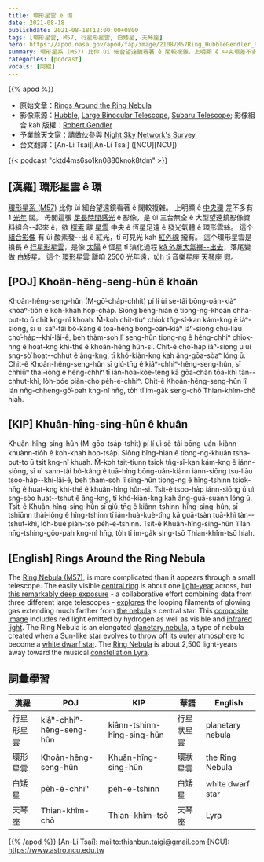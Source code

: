 ```yaml
---
title: 環形星雲 ê 環
date: 2021-08-18
publishdate: 2021-08-18T12:00:00+0800
tags: [環形星雲, M57, 行星形星雲, 白矮星, 天琴座]
hero: https://apod.nasa.gov/apod/fap/image/2108/M57Ring_HubbleGendler_960.jpg
summary: 環形星系 (M57) 比你 ùi 細台望遠鏡看著 ê 閣較複雜。上明顯 ê 中央環差不多有 1 光年闊。
categories: [podcast]
vocals: [阿錕]
---
```


{{% apod %}}

- 原始文章：[Rings Around the Ring Nebula](https://apod.nasa.gov/apod/ap210818.html)
- 影像來源：[Hubble](https://hla.stsci.edu/), [Large Binocular Telescope](http://www.lbto.org/), [Subaru Telescope](https://subarutelescope.org/en/); 影像組合 kah 版權：[Robert Gendler](http://www.robgendlerastropics.com/Biography2.html)
- 予業餘天文家：請做伙參與 [Night Sky Network's Survey](http://bit.ly/astrosurvey2021)
- 台文翻譯：[An-Li Tsai][An-Li Tsai] ([NCU][NCU])

{{< podcast "cktd4ms6so1kn0880knok8tdm" >}}

## [漢羅] 環形星雲 ê 環
[環形星系 (M57)][Ring Nebula (M57)] 比你 ùi 細台望遠鏡看著 ê 閣較複雜。
上明顯 ê [中央環][central ring t] 差不多有 1 [光年][light-year] 闊。
毋閣這張 [足長時間感光][this remarkably deep exposure] ê 影像，是 ùi 三台無仝 ê 大型望遠鏡影像資料組合--起來 ê，欲 [探索][explores] 離 [星雲][the nebula t] 中央 ê 恆星足遠 ê 發光氣體 ê 環形雲絲。
這个 [組合影像][composite image] 有 ùi 酸素發--出 ê 紅光，tī 可見光 kah [紅外線][infrared light] 攏有。
這个環形星雲是搝長 ê [行星形星雲][planetary nebula]，是像 [太陽][Sun] ê 恆星 tī 演化過程 [kā 外層大氣擲--出去][throw off its outer atmosphere]，落尾變做 [白矮星][white dwarf star]。
這个 [環形星雲][Ring Nebula] 離咱 2500 光年遠，to̍h tī 音樂星座 [天琴座][constellation Lyra] 遐。

## [POJ] Khoân-hêng-seng-hûn ê khoân
Khoân-hêng-seng-hûn (M-gō͘-cha̍p-chhit) pí lí ùi sè-tâi bōng-oán-kiàⁿ khòaⁿ-tio̍h ê koh-khah hop-cha̍p.
Siōng bêng-hián ê tiong-ng-khoân chha-put-to ū chi̍t kng-nî khoah.
M̄-koh chit-tiuⁿ chiok tn̂g-sî-kan kám-kng ê iáⁿ-siōng, sī ùi saⁿ-tâi bô-kâng ê tōa-hêng bōng-oán-kiàⁿ iáⁿ-siōng chu-liāu cho͘-ha̍p--khí-lâi-ê, beh thàm-soh lî seng-hûn tiong-ng ê hêng-chhiⁿ chiok-hn̄g ê hoat-kng khì-thé ê khoân-hêng hûn-si.
Chit-ê cho͘-ha̍p iáⁿ-siōng ū ùi sng-sò͘ hoat--chhut ê âng-kng, tī khó-kiàn-kng kah âng-gōa-sòaⁿ lóng ū.
Chit-ê Khoân-hêng-seng-hûn sī giú-tn̄g ê kiâⁿ-chhiⁿ-hêng-seng-hûn, sī chhiūⁿ thài-iông ê hêng-chhiⁿ tī ián-hòa-kòe-têng kā gōa-chàn tōa-khì tàn--chhut-khì, lo̍h-bóe piàn-chò pe̍h-é-chhiⁿ.
Chit-ê Khoân-hêng-seng-hûn lî lán nn̄g-chheng-gō͘-pah kng-nî hn̄g, to̍h tī im-ga̍k seng-chō Thian-khîm-chō hiah.

## [KIP] Khuân-hîng-sing-hûn ê khuân
Khuân-hîng-sing-hûn (M-gōo-tsa̍p-tshit) pí lí uì sè-tâi bōng-uán-kiànn khuànn-tio̍h ê koh-khah hop-tsa̍p.
Siōng bîng-hián ê tiong-ng-khuân tsha-put-to ū tsi̍t kng-nî khuah.
M̄-koh tsit-tiunn tsiok tn̂g-sî-kan kám-kng ê iánn-siōng, sī uì sann-tâi bô-kâng ê tuā-hîng bōng-uán-kiànn iánn-siōng tsu-liāu tsoo-ha̍p--khí-lâi-ê, beh thàm-soh lî sing-hûn tiong-ng ê hîng-tshinn tsiok-hn̄g ê huat-kng khì-thé ê khuân-hîng hûn-si.
Tsit-ê tsoo-ha̍p iánn-siōng ū uì sng-sòo huat--tshut ê âng-kng, tī khó-kiàn-kng kah âng-guā-suànn lóng ū.
Tsit-ê Khuân-hîng-sing-hûn sī giú-tn̄g ê kiânn-tshinn-hîng-sing-hûn, sī tshiūnn thài-iông ê hîng-tshinn tī ián-huà-kuè-tîng kā guā-tsàn tuā-khì tàn--tshut-khì, lo̍h-bué piàn-tsò pe̍h-é-tshinn.
Tsit-ê Khuân-hîng-sing-hûn lî lán nn̄g-tshing-gōo-pah kng-nî hn̄g, to̍h tī im-ga̍k sing-tsō Thian-khîm-tsō hiah.

## [English] Rings Around the Ring Nebula
The [Ring Nebula (M57)][Ring Nebula (M57)], is more complicated than it appears through a small telescope.
The easily visible [central ring][central ring e] is about one [light-year][light-year] across, but [this remarkably deep exposure][this remarkably deep exposure] - a collaborative effort combining data from three different large telescopes - [explores][explores] the looping filaments of glowing gas extending much farther from [the nebula][the nebula e]'s central star.
This [composite image][composite image] includes red light emitted by hydrogen as well as visible and [infrared light][infrared light].
The Ring Nebula is an elongated [planetary nebula][planetary nebula], a type of nebula created when a [Sun][Sun]-like star evolves to [throw off its outer atmosphere][throw off its outer atmosphere] to become a [white dwarf star][white dwarf star].
The [Ring Nebula][Ring Nebula] is about 2,500 light-years away toward the musical [constellation Lyra][constellation Lyra].

## 詞彙學習

|漢羅|POJ|KIP|華語|English|
|-|-|-|-|-|
|行星形星雲|kiâⁿ-chhiⁿ-hêng-seng-hûn|kiânn-tshinn-hîng-sing-hûn|行星狀星雲|planetary nebula|
|環形星雲|Khoân-hêng-seng-hûn|Khuân-hîng-sing-hûn|環狀星雲|the Ring Nebula|
|白矮星|pe̍h-é-chhiⁿ|pe̍h-é-tshinn|白矮星|white dwarf star|
|天琴座|Thian-khîm-chō|Thian-khîm-tsō|天琴座|Lyra|

{{% /apod %}}
[An-Li Tsai]: mailto:thianbun.taigi@gmail.com
[NCU]: https://www.astro.ncu.edu.tw

[Ring Nebula (M57)]:https://en.wikipedia.org/wiki/Ring_nebula
[central ring e]:https://apod.nasa.gov/apod/ap210815.html
[central ring t]:https://apod.tw/daily/20210815/
[light-year]:http://chandra.harvard.edu/photo/cosmic_distance.html
[this remarkably deep exposure]:http://www.robgendlerastropics.com/M57-HST-LBT.html
[explores]:http://arxiv.org/abs/astro-ph/0401056
[the nebula e]:https://apod.nasa.gov/apod/ap210721.html
[the nebula t]:https://apod.tw/daily/20210721/
[composite image]:http://www.robgendlerastropics.com/M57-HST-LBT.html
[infrared light]:https://science.nasa.gov/ems/07_infraredwaves
[planetary nebula]:https://astronomy.swin.edu.au/cosmos/p/Planetary+Nebulae
[Sun]:https://apod.nasa.gov/apod/ap180926.html
[throw off its outer atmosphere]:https://www.youtube.com/watch?v=6FSIfUYFeTM
[white dwarf star]:https://imagine.gsfc.nasa.gov/science/objects/dwarfs2.html
[Ring Nebula]:https://www.youtube.com/watch?v=OiYRL3HFULU
[constellation Lyra]:http://www.hawastsoc.org/deepsky/lyr/index.html
